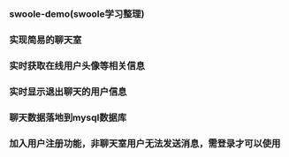 ### swoole-demo(swoole学习整理)
### 实现简易的聊天室
### 实时获取在线用户头像等相关信息
### 实时显示退出聊天的用户信息
### 聊天数据落地到mysql数据库
### 加入用户注册功能，非聊天室用户无法发送消息，需登录才可以使用
